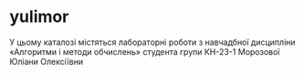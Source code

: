 # yulimor
У цьому каталозі містяться лабораторні роботи з навчадбної дисципліни
«Алгоритми і методи обчислень» студента групи КН-23-1 Морозової Юліани Олексіївни

